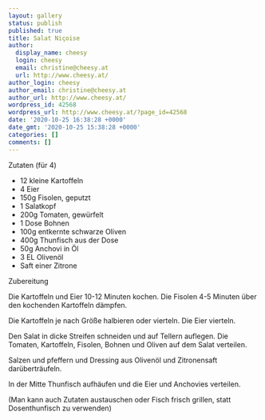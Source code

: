 ```yaml
---
layout: gallery
status: publish
published: true
title: Salat Niçoise
author:
  display_name: cheesy
  login: cheesy
  email: christine@cheesy.at
  url: http://www.cheesy.at/
author_login: cheesy
author_email: christine@cheesy.at
author_url: http://www.cheesy.at/
wordpress_id: 42568
wordpress_url: http://www.cheesy.at/?page_id=42568
date: '2020-10-25 16:38:28 +0000'
date_gmt: '2020-10-25 15:38:28 +0000'
categories: []
comments: []
---
```

<!-- wp:paragraph -->
Zutaten (für 4)
<!-- /wp:paragraph -->
<!-- wp:list -->
- 12 kleine Kartoffeln
- 4 Eier
- 150g Fisolen, geputzt
- 1 Salatkopf
- 200g Tomaten, gewürfelt
- 1 Dose Bohnen
- 100g entkernte schwarze Oliven
- 400g Thunfisch aus der Dose
- 50g Anchovi in Öl
- 3 EL Olivenöl
- Saft einer Zitrone
<!-- /wp:list -->
<!-- wp:paragraph -->
Zubereitung
<!-- /wp:paragraph -->
<!-- wp:paragraph -->
Die Kartoffeln und Eier 10-12 Minuten kochen. Die Fisolen 4-5 Minuten über den kochenden Kartoffeln dämpfen.
<!-- /wp:paragraph -->
<!-- wp:paragraph -->
Die Kartoffeln je nach Größe halbieren oder vierteln. Die Eier vierteln.
<!-- /wp:paragraph -->
<!-- wp:paragraph -->
Den Salat in dicke Streifen schneiden und auf Tellern auflegen. Die Tomaten, Kartoffeln, Fisolen, Bohnen und Oliven auf dem Salat verteilen.
<!-- /wp:paragraph -->
<!-- wp:paragraph -->
Salzen und pfeffern und Dressing aus Olivenöl und Zitronensaft darüberträufeln.
<!-- /wp:paragraph -->
<!-- wp:paragraph -->
In der Mitte Thunfisch aufhäufen und die Eier und Anchovies verteilen.
<!-- /wp:paragraph -->
<!-- wp:paragraph -->
(Man kann auch Zutaten austauschen oder Fisch frisch grillen, statt Dosenthunfisch zu verwenden)
<!-- /wp:paragraph -->
<!-- wp:image {"id":42569} -->
<figure class="wp-block-image"><img src="{% link _rezepte/hauptspeisen/salate/salat-nicoise/Salat-Nicoise-1.jpg %}" alt="" class="wp-image-42569"></figure>
<!-- /wp:image -->
